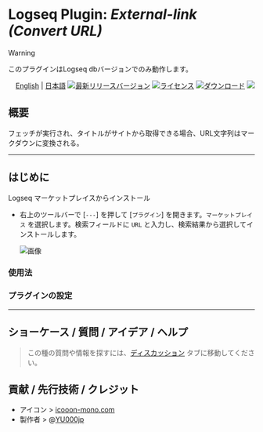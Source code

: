 # Logseq Plugin: *External-link (Convert URL)*

> [!WARNING]
>このプラグインはLogseq dbバージョンでのみ動作します。

<div align="right">
  
[English](https://github.com/YU000jp/logseq-db-plugin-external-link) | [日本語](https://github.com/YU000jp/logseq-db-plugin-external-link/blob/main/readme.ja.md)
[![最新リリースバージョン](https://img.shields.io/github/v/release/YU000jp/logseq-db-plugin-external-link)](https://github.com/YU000jp/logseq-db-plugin-external-link/releases)
[![ライセンス](https://img.shields.io/github/license/YU000jp/logseq-db-plugin-external-link?color=blue)](https://github.com/YU000jp/logseq-db-plugin-external-link/LICENSE)
[![ダウンロード](https://img.shields.io/github/downloads/YU000jp/logseq-db-plugin-external-link/total.svg)](https://github.com/YU000jp/logseq-db-plugin-external-link/releases)
 <a href="https://www.buymeacoffee.com/yu000japan"><img src="https://img.buymeacoffee.com/button-api/?text=Buy me a pizza&emoji=🍕&slug=yu000japan&button_colour=FFDD00&font_colour=000000&font_family=Poppins&outline_colour=000000&coffee_colour=ffffff" /></a>
</div>

## 概要

フェッチが実行され、タイトルがサイトから取得できる場合、URL文字列はマークダウンに変換される。

---

## はじめに

Logseq マーケットプレイスからインストール
  - 右上のツールバーで [`---`] を押して [`プラグイン`] を開きます。`マーケットプレイス` を選択します。検索フィールドに `URL` と入力し、検索結果から選択してインストールします。

     ![画像](https://github.com/YU000jp/logseq-db-plugin-external-link/assets/111847207/c2782452-9254-4cda-9604-5283de136da2)

### 使用法



### プラグインの設定

---

## ショーケース / 質問 / アイデア / ヘルプ

> この種の質問や情報を探すには、[ディスカッション](https://github.com/YU000jp/logseq-db-plugin-external-link/discussions) タブに移動してください。

## 貢献 / 先行技術 / クレジット

- アイコン > [icooon-mono.com](https://icooon-mono.com/)
- 製作者 > @[YU000jp](https://github.com/YU000jp)
